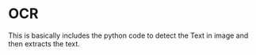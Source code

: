 # OCR
This is basically includes the python code to detect the Text in image and then extracts the text.
